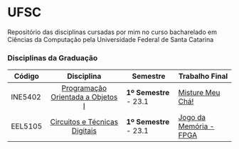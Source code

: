 # UFSC
Repositório das disciplinas cursadas por mim no curso bacharelado em Ciências da Computação pela Universidade Federal de Santa Catarina

### Disciplinas da Graduação

| Código  | Disciplina                | Semestre | Trabalho Final |
| ------  | :-----------------------: | -------- | ------------- |
| INE5402 | [Programação Orientada a Objetos I](https://github.com/pehqge/UFSC/tree/main/Programa%C3%A7%C3%A3o%20Orientada%20a%20Objetos%20I) | **1º Semestre** - 23.1 | [Misture Meu Chá!](https://github.com/pehqge/Misture-Meu-Cha/tree/5ab4572016103857be388b225521777a0077e40e) |
| EEL5105 | [Circuitos e Técnicas Digitais](https://github.com/pehqge/UFSC/tree/main/Circuitos%20Digitais) | **1º Semestre** - 23.1 | [Jogo da Memória - FPGA](https://github.com/pehqge/UFSC/tree/main/Circuitos%20Digitais/Trabalho%20Final%20da%20Disciplina)
